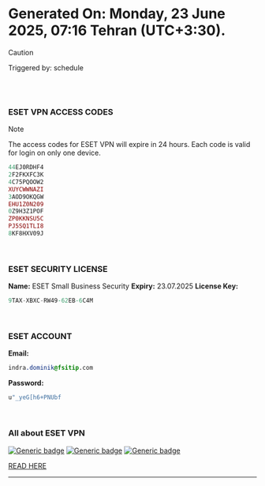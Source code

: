 # Generated On: Monday, 23 June 2025, 07:16 Tehran (UTC+3:30).

> [!CAUTION]
> Triggered by: schedule

<br><br>

### ESET VPN ACCESS CODES

> [!NOTE]
> The access codes for ESET VPN will expire in 24 hours.
> Each code is valid for login on only one device.

```ruby
44EJ0RDHF4
2F2FKXFC3K
4C75PQOOW2
XUYCWWNAZI
3AOD9OKQGW
EHU1Z0N209
0Z9H3Z1POF
ZP0KKNSU5C
PJ5SQ1TLI8
8KF8HXV09J
```

<br>

### ESET SECURITY LICENSE

**Name:** ESET Small Business Security
**Expiry:** 23.07.2025
**License Key:**

```POV-Ray SDL
9TAX-XBXC-RW49-62EB-6C4M
```

<br>

### ESET ACCOUNT

**Email:**

```CSS
indra.dominik@fsitip.com
```

**Password:**

```POV-Ray SDL
u"_yeG[h6+PNUbf
```

<br>

### All about ESET VPN


[![Generic badge](https://img.shields.io/badge/Download-Android-green.svg)](https://play.google.com/store/apps/details?id=com.eset.vpn)
[![Generic badge](https://img.shields.io/badge/Download-ios-white.svg)](https://apps.apple.com/us/app/eset-vpn/id6463002278)
[![Generic badge](https://img.shields.io/badge/Download-windows-blue.svg)](https://download.eset.com/com/eset/apps/home/vpn/windows/latest/eset_vpn_installer.exe)
  

[READ HERE](https://t.me/F_NiREvil/2113)

---

<br><br>

